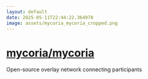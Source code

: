 ```yaml
---
layout: default
date: 2025-05-11T22:44:22.364978
image: assets/mycoria_mycoria_cropped.png
---
```


# [mycoria/mycoria](https://github.com/mycoria/mycoria)

Open-source overlay network connecting participants
